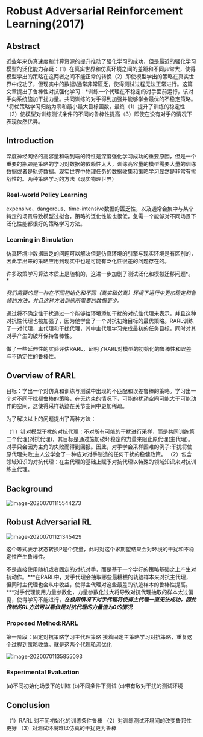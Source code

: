 # Robust Adversarial Reinforcement Learning(2017)

## Abstract

​	近些年来仿真速度和计算资源的提升推动了强化学习的成功，但是最近的强化学习模型的泛化能力存疑：（1）在真实世界和仿真环境之间的差距和不同非常大，使得模型学出的策略在这两者之间不能正常的转换（2）即使模型学出的策略在真实世界中成功了，但现实中的数据\通常非常匮乏，使得测试过程无法正常进行。这篇文章提出了鲁棒性对抗强化学习：*训练一个代理在不稳定的对手面前运行，该对手向系统施加干扰力量。共同训练的对手得到加强并能够学会最优的不稳定策略。*将优策略学习归纳为零和最小最大目标函数，最终（1）提升了训练的稳定性（2）使模型对训练测试条件的不同的鲁棒性提高（3）即使在没有对手的情况下表现依然优异。

## Introduction

​		深度神经网络的高容量和端到端的特性是深度强化学习成功的重要原因，但是一个重要的瓶颈是策略的学习对数据的依赖性太大，训练高容量的模型需要大量的训练数据或者是轨迹数据。现实世界中物理任务的数据收集和策略学习显然是非常有挑战性的。两种策略学习的方法（现实物理世界）

### Real-world Policy Learning

expensive、dangerous、time-intensive数据的匮乏性，以及通常会集中与某个特定的场景导致模型过拟合，策略的泛化性能也很低，急需一个能够对不同场景下泛化性能都很好的策略学习方法。

### Learning in Simulation

仿真环境中数据匮乏的问题可以解决但是仿真环境的引擎与现实环境是有区别的，因此学出来的策略应用到现实中也是可能有泛化性很差的问题存在的。

许多政策学习算法本质上是随机的，这进一步加剧了测试泛化和模拟迁移问题*。*

*我们需要的是一种在不同初始化和不同（真实和仿真）环境下运行中更加稳定和鲁棒的方法，并且这种方法训练所需要的数据更少。*

通过将不确定性干扰通过一个能够给环境添加干扰的对抗性代理来表示，并且这种对抗性代理也被加强了，因为他学出了一个对抗初始目标的最优策略。RARL训练了一对代理，主代理和干扰代理，其中主代理学习完成最初的任务目标，同时对其对手产生的破坏保持鲁棒性。

做了一些延伸性的实验评估RARL，证明了RARL对模型的初始化的鲁棒性和误差与不确定性的鲁棒性。

## Overview of RARL

目标：学出一个对仿真和训练与测试中出现的不匹配和误差鲁棒的策略。学习出一个对不同干扰都鲁棒的策略，在无约束的情况下，可能的扰动空间可能大于可能动作的空间，这使得采样轨迹在关节空间中更加稀疏。

为了解决以上的问题提出了两种方法：

（1 ）针对模型干扰的对抗代理：不对所有可能的干扰进行采样，而是共同训练第二个代理(对抗代理)，其目标是通过施加破坏稳定的力量来阻止原代理(主代理)。对手只会因为主角的失败而得到回报。因此，对手学会采样困难的例子:干扰将使原代理失败;主人公学会了一种应对对手制造的任何干扰的稳健政策。
（2）包含领域知识的对抗代理：在主代理的基础上赋予对抗代理以特殊的领域知识来对抗训练主代理。

## Background

![image-20200701115544273](C:\Users\Administrator\AppData\Roaming\Typora\typora-user-images\image-20200701115544273.png)

## Robust Adversarial RL



![image-20200701121345429](C:\Users\Administrator\AppData\Roaming\Typora\typora-user-images\image-20200701121345429.png)

这个等式表示状态转换P是个变量，此时对这个求期望结果会对环境的干扰和不稳定性产生鲁棒性。

不是直接使用随机或者固定的对抗对手，而是基于一个学好的策略基础之上产生对抗动作。***在RARL中，对手代理会抽取哪些最糟糕的轨迹样本来对抗主代理，但同时主代理也会从中收益，使得主代理对这些最差的轨迹样本的鲁棒性提高。***对手代理使用力量参数化，力量参数化过大将导致对抗代理抽取的样本太过偏见，使得学习不能进行，***在极限情况下对手代理将使得主代理一直无法成功，因此传统的RL方法可以看做是对抗代理的力量值为0的情况***

### Proposed Method:RARL

第一阶段：固定对抗策略学习主代理策略   接着固定主策略学习对抗策略，重复这个过程到策略收敛。就是这两个代理轮流优化

![image-20200701135855093](C:\Users\Administrator\AppData\Roaming\Typora\typora-user-images\image-20200701135855093.png)

### Experimental Evaluation

(a)不同初始化场景下的训练
(b)不同条件下测试
(c)带有敌对干扰的测试环境

## Conclusion

（1）RARL 对不同初始化的训练条件鲁棒
（2）对训练测试环境间的改变鲁邦性更好
（3）对测试环境难以仿真的干扰更为鲁棒













